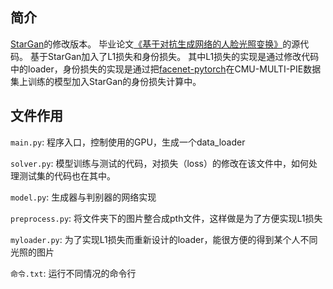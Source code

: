 ## 简介
[StarGan](https://github.com/yunjey/stargan)的修改版本。
毕业论文[《基于对抗生成网络的人脸光照变换》](https://github.com/Fresh-Orange/stargan_re-rendering/blob/master/%E8%B5%96%E8%B4%A4%E5%9F%8E_%E6%AF%95%E4%B8%9A%E8%AE%BA%E6%96%87.pdf)的源代码。
基于StarGan加入了L1损失和身份损失。
其中L1损失的实现是通过修改代码中的loader，身份损失的实现是通过把[facenet-pytorch](https://github.com/liorshk/facenet_pytorch)在CMU-MULTI-PIE数据集上训练的模型加入StarGan的身份损失计算中。

## 文件作用
`main.py`: 程序入口，控制使用的GPU，生成一个data_loader

`solver.py`: 模型训练与测试的代码，对损失（loss）的修改在该文件中，如何处理测试集的代码也在其中。

`model.py`: 生成器与判别器的网络实现

`preprocess.py`: 将文件夹下的图片整合成pth文件，这样做是为了方便实现L1损失

`myloader.py`: 为了实现L1损失而重新设计的loader，能很方便的得到某个人不同光照的图片

`命令.txt`: 运行不同情况的命令行